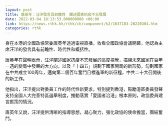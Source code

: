 ```yaml
---
layout: post
title: 唐英年：汪洋發言具前瞻性　闡述國家抗疫不忘發展
date: 2022-03-04 18:13:53.000000000 +08:00
link: https://news.rthk.hk/rthk/ch/component/k2/1637183-20220304.htm
categories: rthk
---
```


身在本港的全國政協常委唐英年透過電視直播，收看全國政協會議開幕，他認為主席汪洋的發言具有前瞻性、時代性和概括性。

唐英年在聲明表示，汪洋闡述國家抗疫不忘發展的高度視覺，描繪未來國家在百年一遇的變局中發展的大方向，以及「十四五」規劃下國家開局的新形勢，勾劃國家在中共成立100周年，邁向第二個百年奮鬥目標進軍的新征程，中共二十大召開後的新工作。

他指出，汪洋提出對委員工作的時代性新要求，特別提到香港，鼓勵港區委員發聲支持全國人大完善特區選舉制度，推動落實「愛國者治港」根本原則，政協委員建言獻策的情況。

唐英年又說，汪洋提供清晰的指導思想，凝心聚力，强化政協的使命擔當，團結奮鬥。
